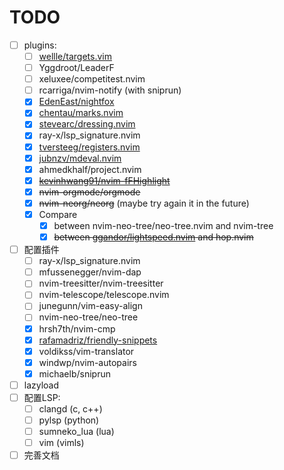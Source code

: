 # TODO
- [ ] plugins:
    - [ ] [wellle/targets.vim](https://github.com/wellle/targets.vim) 
    - [ ] Yggdroot/LeaderF  
    - [ ] xeluxee/competitest.nvim  
    - [ ] rcarriga/nvim-notify (with sniprun)  
    - [x] [EdenEast/nightfox](https://github.com/EdenEast/nightfox.nvim/) 
    - [x] [chentau/marks.nvim](https://github.com/chentau/marks.nvim) 
    - [x] [stevearc/dressing.nvim](https://github.com/stevearc/dressing.nvim)
    - [x] ray-x/lsp_signature.nvim  
    - [x] [tversteeg/registers.nvim](https://github.com/tversteeg/registers.nvim) 
    - [x] [jubnzv/mdeval.nvim](https://github.com/jubnzv/mdeval.nvim) 
    - [x] ahmedkhalf/project.nvim  
    - [x] ~~[kevinhwang91/nvim-fFHighlight](https://github.com/kevinhwang91/nvim-fFHighlight)~~
    - [x] ~~nvim-orgmode/orgmode~~
    - [x] ~~nvim-neorg/neorg~~ (maybe try again it in the future)
    - [x] Compare
        - [x] between nvim-neo-tree/neo-tree.nvim and nvim-tree
        - [x] ~~between [ggandor/lightspeed.nvim](https://github.com/ggandor/lightspeed.nvim) and hop.nvim~~
- [ ] 配置插件  
    - [ ] ray-x/lsp_signature.nvim  
    - [ ] mfussenegger/nvim-dap
    - [ ] nvim-treesitter/nvim-treesitter
    - [ ] nvim-telescope/telescope.nvim
    - [ ] junegunn/vim-easy-align
    - [ ] nvim-neo-tree/neo-tree
    - [x] hrsh7th/nvim-cmp
    - [x] [rafamadriz/friendly-snippets](https://github.com/rafamadriz/friendly-snippets)
    - [x] voldikss/vim-translator
    - [x] windwp/nvim-autopairs
    - [x] michaelb/sniprun
- [ ] lazyload
- [ ] 配置LSP:  
    - [ ] clangd (c, c++)
    - [ ] pylsp (python)
    - [ ] sumneko_lua (lua)
    - [ ] vim (vimls)
- [ ] 完善文档
